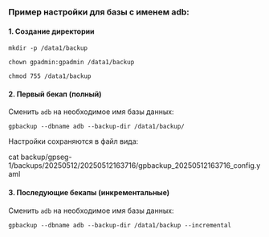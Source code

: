 ### Пример настройки для базы с именем adb:

#### 1. Создание директории

```
mkdir -p /data1/backup
```

```
chown gpadmin:gpadmin /data1/backup
```

```
chmod 755 /data1/backup
```

#### 2. Первый бекап (полный)

Сменить ``adb`` на необходимое имя базы данных:

```
gpbackup --dbname adb --backup-dir /data1/backup/
```

Настройки сохраняются в файл вида:

cat backup/gpseg-1/backups/20250512/20250512163716/gpbackup_20250512163716_config.yaml

#### 3. Последующие бекапы (инкрементальные)

Сменить ``adb`` на необходимое имя базы данных:

```
gpbackup --dbname adb --backup-dir /data1/backup --incremental
```
